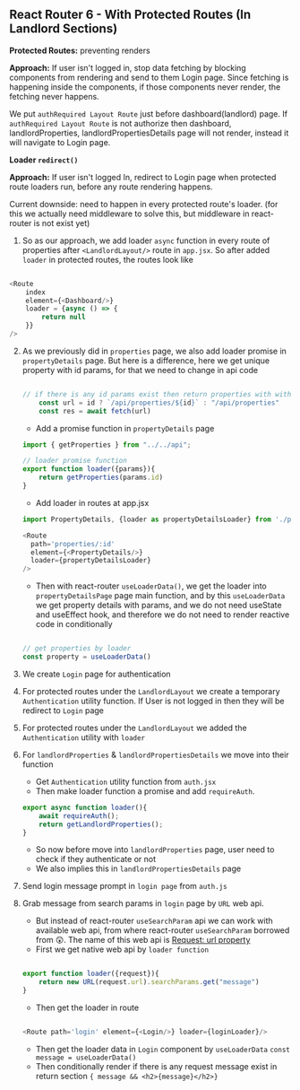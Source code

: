 ## React Router 6 - With Protected Routes (In Landlord Sections)

**Protected Routes:** preventing renders 

**Approach:** If user isn't logged in, stop data fetching by blocking components from rendering and send to them Login page. Since fetching is happening inside the components, if those components never render, the fetching never happens. 

We put `authRequired Layout Route` just before dashboard(landlord) page. If `authRequired Layout Route` is not authorize then dashboard, landlordProperties, landlordPropertiesDetails page will not render, instead it will navigate to Login page. 

**Loader `redirect()`**

**Approach:** If user isn't logged In, redirect to Login page when protected route loaders run, before any route rendering happens. 

Current downside: need to happen in every protected route's loader. (for this we actually need middleware to solve this, but middleware in react-router is not exist yet)

1. So as our approach, we add loader `async` function in every route of properties after `<LandlordLayout/>` route in `app.jsx`. So after added `loader` in protected routes, the routes look like

```js

<Route 
    index 
    element={<Dashboard/>}
    loader = {async () => {
        return null
    }}
/>
```

2. As we previously did in `properties` page, we also add loader promise in `propertyDetails` page. But here is a difference, here we get unique property with id params, for that we need to change in api code 

    ```js

    // if there is any id params exist then return properties with with otherwise return all properties
        const url = id ? `/api/properties/${id}` : "/api/properties"
        const res = await fetch(url)
    ```

    * Add a promise function in `propertyDetails` page
    ```js
    import { getProperties } from "../../api"; 

    // loader promise function
    export function loader({params}){
        return getProperties(params.id)
    }
    ```
    * Add loader in routes at app.jsx 
    ```js
    import PropertyDetails, {loader as propertyDetailsLoader} from './pages/properties/PropertyDetails';
    
    <Route 
      path='properties/:id' 
      element={<PropertyDetails/>}
      loader={propertyDetailsLoader}
    />
    ```
    * Then with react-router `useLoaderData()`, we get the loader into `propertyDetailsPage` page main function, and by this `useLoaderData` we get property details with params, and we do not need useState and useEffect hook, and therefore we do not need to render reactive code in conditionally
    ```js
    
    // get properties by loader
    const property = useLoaderData()
    ```
3. We create `Login` page for authentication 
4. For protected routes under the `LandlordLayout` we create a temporary `Authentication` utility function. If User is not logged in then they will be redirect to `Login` page
5. For protected routes under the `LandlordLayout` we added the `Authentication` utility with `loader`
6. For `landlordProperties` & `landlordPropertiesDetails` we move into their function
    - Get `Authentication` utility function from `auth.jsx`
    - Then make loader function a promise and add `requireAuth`.
    ```js
    export async function loader(){
        await requireAuth();
        return getLandlordProperties();
    }
    ``` 
    - So now before move into `landlordProperties` page, user need to check if they authenticate or not
    - We also implies this in `landlordPropertiesDetails` page
7. Send login message prompt in `login page` from `auth.js`
8. Grab message from search params in `login` page by `URL` web api.
    * But instead of react-router `useSearchParam` api we can work with available web api, from where react-router `useSearchParam` borrowed from 😲. The name of this web api is [Request: url property](https://developer.mozilla.org/en-US/docs/Web/API/Request/url)
    * First we get native web api by `loader function` 
    ```js
    
    export function loader({request}){
        return new URL(request.url).searchParams.get("message")
    }
    ```
    * Then get the loader in route
    ```js
    
    <Route path='login' element={<Login/>} loader={loginLoader}/>
    ```
    * Then get the loader data in `Login` component by `useLoaderData`
    `const message = useLoaderData()`
    * Then conditionally render if there is any request message exist in return section
    `{ message && <h2>{message}</h2>}`